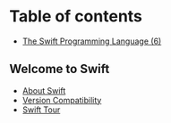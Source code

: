 # Table of contents

* [The Swift Programming Language (6)](README.md)

## Welcome to Swift

* [About Swift](welcome-to-swift/about-swift.md)
* [Version Compatibility](welcome-to-swift/version-compatibility.md)
* [Swift Tour](welcome-to-swift/swift-tour.md)
